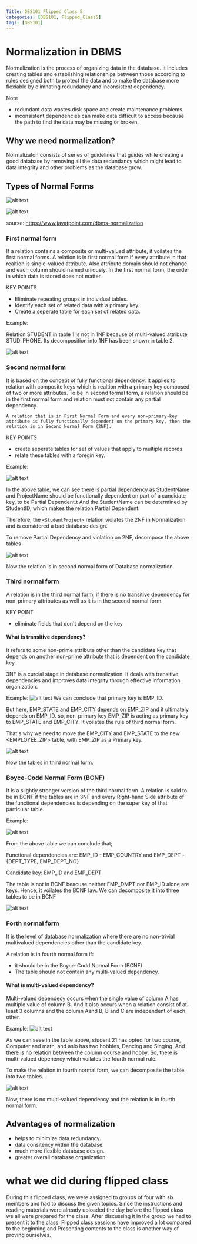 ```yaml
---
Title: DBS101 Flipped Class 5
categories: [DBS101, Flipped_Class5]
tags: [DBS101]
---
```


# Normalization in DBMS
Normalization is the process of organizing data in the database. It includes creating tables and establishing relationships between those according to rules designed both to protect the data and to make the database more flexiable by elimnating redundancy and inconsistent dependency.

Note
- redundant data wastes disk space and create maintenance problems. 
- inconsistent dependencies can make data difficult to access because the path to find the data may be missing or broken.

## Why we need normalization?
Normalizaton consists of series of guidelines that guides while  creating a good database by removing all the data redundancy which might lead to data integrity and other problems as the database grow.

## Types of Normal Forms

![alt text](<../images/DBS101-images/Screenshot from 2024-03-24 19-40-02.png>)

![alt text](<../images/DBS101-images/Screenshot from 2024-03-24 19-44-07.png>)

sourse: https://www.javatpoint.com/dbms-normalization

### First normal form
If a relation contains a composite or multi-valued attribute, it voilates the first normal forms. A relation is in first normal form if every attribute in that realtion is single-valued attribute. Also attribute domain should not change and each column should named uniquely. In the first normal form, the order in which data is stored does not matter.

KEY POINTS
- Eliminate repeating groups in individual tables.
- Identify each set of related data with a primary key.
- Create a seperate table for each set of related data.

Example:

Relation STUDENT in table 1 is not in 1NF because of multi-valued attribute STUD_PHONE. Its decomposition into 1NF has been shown in table 2.

![alt text](image.png)


### Second normal form
It is based on the concept of fully functional dependency. It applies to relation with composite keys which is realtion with a primary key composed of two or more attributes. To be in second formal form, a relation should be in the first normal               form and relation must not contain any partial dependency. 

    A relation that is in First Normal Form and every non-primary-key attribute is fully functionally dependent on the primary key, then the relation is in Second Normal Form (2NF).


KEY POINTS
- create seperate tables for set of values that apply to multiple records.
- relate these tables with a foregin key.

Example:

![alt text](image-1.png)

In the above table, we can see there is partial dependency as
StudentName and ProjectName should be functionally dependent on part of a candidate key, to be Partial Dependent.t And the StudentName can be determined by StudentID, which makes the relation Partial Dependent.

Therefore, the `<StudentProject>` relation violates the 2NF in Normalization and is considered a bad database design.

To remove Partial Dependency and violation on 2NF, decompose the above tables

![alt text](image-2.png)

Now the relation is in second normal form of Database normalization.

### Third normal form
A relation is in the third normal form, if there is no transitive dependency for non-primary attributes as well as it is in the second normal form. 

KEY POINT
- eliminate fields that don't depend on the key 

#### What is transitive dependency?
It refers to some non-prime attribute other than the candidate key that depends on another non-prime attribute that is dependent on the candidate key.

3NF is a curcial stage in database normalization. It deals with transitive dependencies and improves data integrity through effective information organization.

Example:
![alt text](image-3.png)
We can conclude that primary key is EMP_ID.

But here, EMP_STATE and EMP_CITY depends on EMP_ZIP and it ultimately depends on EMP_ID. so, non-primary key EMP_ZIP is acting as primary key to EMP_STATE and EMP_CITY. It voilates the rule of third normal form.

That's why we need to move the EMP_CITY and EMP_STATE to the new <EMPLOYEE_ZIP> table, with EMP_ZIP as a Primary key.

![alt text](image-4.png)

Now the tables in third normal form.

### Boyce-Codd Normal Form (BCNF)
It is a slightly stronger version of the third normal form. A relation is said to be in BCNF if the tables are in 3NF and every Right-hand Side attribute of the functional dependencies is depending on the super key of that particular table.

Example:

![alt text](image-5.png)

From the above table we can conclude that;

Functional dependencies are: EMP_ID  - EMP_COUNTRY  and EMP_DEPT -{DEPT_TYPE, EMP_DEPT_NO}

Candidate key: EMP_ID and EMP_DEPT

The table is not in BCNF beacuse neither EMP_DMPT nor EMP_ID alone are keys. Hence, it voilates the BCNF law. We can decomposite it into three tables to be in BCNF 

![alt text](image-6.png)

### Forth normal form
It is the level of database normalization where there are no non-trivial multivalued dependencies other than the candidate key. 

A relation is in fourth normal form if:
- it should be in the Boyce-Codd Normal Form (BCNF)
- The table should not contain any multi-valued dependency.

#### What is multi-valued dependency?
Multi-valued dependecy occurs when the single value of column A has multiple value of column B. And it also occurs when a relation consist of at-least 3 columns and the column Aand B, B and C are independent of each other. 

Example:
![alt text](<../images/DBS101-images/Screenshot from 2024-03-24 21-36-15.png>)

As we can seee in the table above, student 21 has opted for two course, Computer and math, and aslo has two hobbies, Dancing and Singing. And there is no relation between the column course and hobby. So, there is multi-valued depenency which voilates the fourth normal rule.


To make the relation in fourth normal form, we can decomposite the table into two tables.

![alt text](<../images/DBS101-images/Screenshot from 2024-03-24 21-45-48.png>)

Now, there is no multi-valued dependency and the relation is in fourth normal form.

## Advantages of normalization
- helps to minimize data redundancy.
- data consitency within the database.
- much more flexible database design.
- greater overall database organization.


# what we did during flipped class
During this flipped class, we were assigned to groups of four with six members and had to discuss the given topics. Since the instructions and reading materials were already uploaded the day before the flipped class we all were prepared for the class. After discussing it in the group we had to present it to the class. Flipped class sessions have improved a lot compared to the beginning and Presenting contents to the class is another way of proving ourselves. 